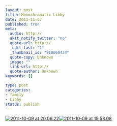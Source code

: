 ```yaml
--- 
layout: post
title: Monochromatic Libby
date: 2011-11-07
published: true
meta: 
  audio: http://
  aktt_notify_twitter: "no"
  quote-url: http://
  _edit_last: "1"
  _thumbnail_id: "910060434"
  quote-copy: Unknown
  image: ""
  link-url: http://
  quote-author: Unknown
keywords: []

type: post
categories: 
- family
- Libby
status: publish
---
```



[![](http://media.eick.us/2011/11/2011-10-09-at-20.06.22-500x333.jpg "2011-10-09 at 20.06.22")](http://media.eick.us/2011/11/2011-10-09-at-20.06.22.jpg)[![](http://media.eick.us/2011/11/2011-10-09-at-19.58.08-500x333.jpg "2011-10-09 at 19.58.08")](http://media.eick.us/2011/11/2011-10-09-at-19.58.08.jpg)
